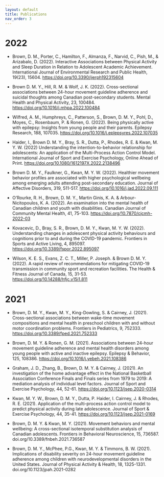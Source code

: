 ```yaml
---
layout: default
title: Publications
nav_order: 3
---
```


# 2022

- Brown, D. M., Porter, C., Hamilton, F., Almanza, F., Narvid, C., Pish, M., & Arizabalo, D. (2022). Interactive Associations between Physical Activity and Sleep Duration in Relation to Adolescent Academic Achievement. International Journal of Environmental Research and Public Health, 19(23), 15604. https://doi.org/10.3390/ijerph192315604

- Brown D. M. Y., Hill, R. M. & Wolf, J. K. (2022). Cross-sectional associations between 24-hour movement guideline adherence and suicidal thoughts among Canadian post-secondary students. Mental Health and Physical Activity, 23, 100484. https://doi.org/10.1016/j.mhpa.2022.100484

- Wilfred, A. M., Humphreys, C., Patterson, S., Brown, D. M. Y., Pohl, D., Moyes, C., Rosenbaum, P. & Ronen, G. (2022). Being physically active with epilepsy: Insights from young people and their parents. Epilepsy Research, 188, 107035. https://doi.org/10.1016/j.eplepsyres.2022.107035

- Haider, I., Brown D. M. Y., Bray, S. R., Dutta, P., Rhodes, R. E. & Kwan, M. Y. W. (2022) Understanding the intention-to-behavior relationship for adolescents: An application of the Multi-Process Action Control Model. International Journal of Sport and Exercise Psychology, Online Ahead of Print. https://doi.org/10.1080/1612197X.2022.2138496

- Brown D. M. Y., Faulkner, G., Kwan, M. Y. W. (2022). Healthier movement behavior profiles are associated with higher psychological wellbeing among emerging adults attending post-secondary education. Journal of Affective Disorders, 319, 511-517. https://doi.org/10.1016/j.jad.2022.09.111

- O’Rourke, R. H., Brown, D. M. Y., Martin Ginis, K. A. & Arbour-Nicitopoulos, K. A. (2022). An examination into the mental health of Canadian children and youth with disabilities. Canadian Journal of Community Mental Health, 41, 75-103. https://doi.org/10.7870/cjcmh-2022-03

- Kovacevic, D., Bray, S. R., Brown, D. M. Y., Kwan, M. Y. W. (2022). Understanding changes in adolescent physical activity behaviours and cognitions prior to and during the COVID-19 pandemic. Frontiers in Sports and Active Living, 4, 895097. https://doi.org/10.3389/fspor.2022.895097

- Wilson, K. E. S., Evans, Z. C. T., Miller, P. Joseph. & Brown D. M. Y. (2022). A rapid review of recommendations for mitigating COVID-19 transmission in community sport and recreation facilities. The Health & Fitness Journal of Canada, 15, 31-53. https://doi.org/10.14288/hfjc.v15i1.811


# 2021

- Brown, D. M. Y., Kwan, M. Y., King-Dowling, S. & Cairney, J. (2021). Cross-sectional associations between wake-time movement compositions and mental health in preschool children with and without motor coordination problems. Frontiers in Pediatrics, 9, 752333. https://doi.org/10.3389/fped.2021.752333

- Brown, D. M. Y. & Ronen, G. M. (2021). Associations between 24-hour movement guideline adherence and mental health disorders among young people with active and inactive epilepsy. Epilepsy & Behavior, 125, 108386. https://doi.org/10.1016/j.yebeh.2021.108386

- Graham, J. D., Zhang, B., Brown, D. M. Y. & Cairney, J. (2021). An investigation of the home advantage effect in the National Basketball Association Conference Finals and Finals series from 1979 to 2019: A mediation analysis of individual level factors. Journal of Sport and Exercise Psychology, 44, 52-61. https://doi.org/10.1123/jsep.2020-0314

- Kwan, M. Y. W., Brown, D. M. Y., Dutta, P. Haider, I. Cairney, J. & Rhodes, R. E. (2021). Application of the multi-process action control model to predict physical activity during late adolescence. Journal of Sport & Exercise Psychology, 44, 35-41. https://doi.org/10.1123/jsep.2021-0169

- Brown, D. M. Y. & Kwan, M. Y. (2021). Movement behaviors and mental wellbeing: A cross-sectional isotemporal substitution analysis of Canadian adolescents. Frontiers in Behavioral Neuroscience, 15, 736587. doi.org/10.3389/fnbeh.2021.736587

- Brown, D. M. Y., McPhee, P.G., Kwan, M. Y. & Timmons, B. W. (2021). Implications of disability severity on 24-hour movement guideline adherence among children with neurodevelopmental disorders in the United States. Journal of Physical Activity & Health, 18, 1325-1331. doi.org/10.1123/jpah.2021-0282


